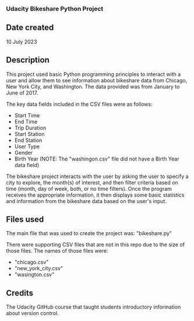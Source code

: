 ### Udacity Bikeshare Python Project

## Date created
10 July 2023

## Description
This project used basic Python programming principles to interact with a user and allow them to see information about bikeshare data from Chicago, New York City, and Washington. The data provided was from January to June of 2017.

The key data fields included in the CSV files were as follows:
* Start Time
* End Time
* Trip Duration
* Start Station
* End Station
* User Type
* Gender
* Birth Year (NOTE:  The "washingon.csv" file did not have a Birth Year data field)

The bikeshare project interacts with the user by asking the user to specify a city to explore, the month(s) of interest, and then filter criteria based on time (month, day of week, both, or no time filters). Once the program receives the appropriate information, it then displays some basic statistics and information from the bikeshare data based on the user's input. 

## Files used
The main file that was used to create the project was:  "bikeshare.py"

There were supporting CSV files that are not in this repo due to the size of those files. The names of those files were:
* "chicago.csv"
* "new_york_city.csv"
* "wasington.csv"

## Credits
The Udacity GitHub course that taught students introductory information about version control. 

